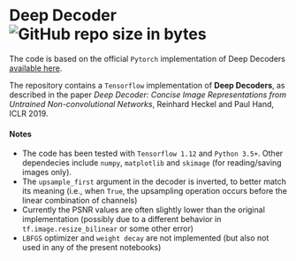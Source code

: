 # Deep Decoder ![GitHub repo size in bytes](https://img.shields.io/github/repo-size/ameroyer/tf_deep_decoder.svg)
The code is based on the official `Pytorch` implementation of Deep Decoders [available here](https://github.com/reinhardh/supplement_deep_decoder).

The repository contains a `Tensorflow` implementation of **Deep Decoders**, as described in the paper *Deep Decoder: Concise Image Representations from Untrained Non-convolutional Networks*, Reinhard Heckel and Paul Hand, ICLR 2019. 

#### Notes 
  * The code has been tested with `Tensorflow 1.12` and `Python 3.5+`. Other dependecies include `numpy`, `matplotlib` and `skimage` (for reading/saving images only). 
  * The `upsample_first` argument in the decoder is inverted, to better match its meaning (i.e., when `True`, the upsampling operation occurs before the linear combination of channels)
  * Currently the PSNR values are often slightly lower than the original implementation  (possibly due to a different behavior in `tf.image.resize_bilinear` or some other error)
  * `LBFGS` optimizer and `weight decay` are not implemented (but also not used in any of the present notebooks)
